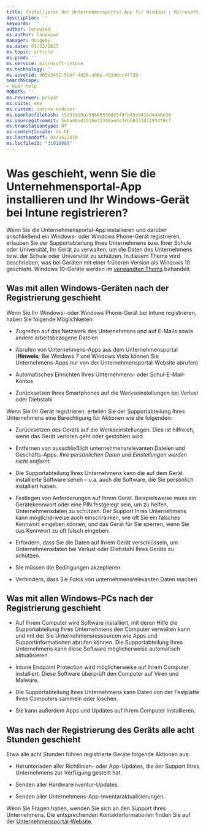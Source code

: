 ```yaml
---
title: Installieren der Unternehmensportal-App für Windows | Microsoft-Dokumentation
description: ''
keywords: ''
author: lenewsad
ms.author: lanewsad
manager: dougeby
ms.date: 01/23/2017
ms.topic: article
ms.prod: ''
ms.service: microsoft-intune
ms.technology: ''
ms.assetid: d65e3452-5bbf-4d26-a06e-401ddcc47f39
searchScope:
- User help
ROBOTS: ''
ms.reviewer: priyar
ms.suite: ems
ms.custom: intune-enduser
ms.openlocfilehash: 152519d9aa58688538d25f0fb43c0411d4aa6e38
ms.sourcegitcommit: 5eba4bad151be32346aedc7cbb0333d71934f8cf
ms.translationtype: HT
ms.contentlocale: de-DE
ms.lasthandoff: 04/16/2018
ms.locfileid: "31018089"
---
```

# <a name="what-happens-if-you-install-the-company-portal-app-and-enroll-your-windows-device-in-intune"></a>Was geschieht, wenn Sie die Unternehmensportal-App installieren und Ihr Windows-Gerät bei Intune registrieren?

Wenn Sie die Unternehmensportal-App installieren und darüber anschließend ein Windows- oder Windows Phone-Gerät registrieren, erlauben Sie der Supportabteilung Ihres Unternehmens bzw. Ihrer Schule oder Universität, Ihr Gerät zu verwalten, um die Daten des Unternehmens bzw. der Schule oder Universität zu schützen. In diesem Thema wird beschrieben, was bei Geräten mit einer früheren Version als Windows 10 geschieht. Windows 10-Geräte werden im [verwandten Thema](what-happens-if-you-install-the-company-portal-app-and-enroll-your-device-in-intune-windows10.md) behandelt.

## <a name="what-happens-to-all-windows-devices-after-enrollment"></a>Was mit allen Windows-Geräten nach der Registrierung geschieht
Wenn Sie Ihr Windows- oder Windows Phone-Gerät bei Intune registrieren, haben Sie folgende Möglichkeiten:

-   Zugreifen auf das Netzwerk des Unternehmens und auf E-Mails sowie andere arbeitsbezogene Dateien

-   Abrufen von Unternehmens-Apps aus dem Unternehmensportal (__Hinweis__: Bei Windows 7 und Windows Vista können Sie Unternehmens-Apps nur von der Unternehmensportal-Website abrufen)

-   Automatisches Einrichten Ihres Unternehmens- oder Schul-E-Mail-Kontos

-   Zurücksetzen Ihres Smartphones auf die Werkseinstellungen bei Verlust oder Diebstahl

Wenn Sie Ihr Gerät registrieren, erteilen Sie der Supportabteilung Ihres Unternehmens eine Berechtigung für Aktionen wie die folgenden:

-   Zurücksetzen des Geräts auf die Werkseinstellungen. Dies ist hilfreich, wenn das Gerät verloren geht oder gestohlen wird.

-   Entfernen von ausschließlich unternehmensrelevanten Dateien und Geschäfts-Apps. *Ihre persönlichen Daten und Einstellungen werden nicht entfernt.*

-   Die Supportabteilung Ihres Unternehmens kann die auf dem Gerät installierte Software sehen – u.a. auch die Software, die Sie persönlich installiert haben.

-   Festlegen von Anforderungen auf Ihrem Gerät. Beispielsweise muss ein Gerätekennwort oder eine PIN festgelegt sein, um zu helfen, Unternehmensdaten zu schützen. Der Support Ihres Unternehmens kann möglicherweise auch einschränken, wie oft Sie ein falsches Kennwort eingeben können, und das Gerät für Sie sperren, wenn Sie das Kennwort zu oft falsch eingeben.

-   Erfordern, dass Sie die Daten auf Ihrem Gerät verschlüsseln, um Unternehmensdaten bei Verlust oder Diebstahl Ihres Geräts zu schützen.

-   Sie müssen die Bedingungen akzeptieren.

-   Verhindern, dass Sie Fotos von unternehmensrelevanten Daten machen

## <a name="what-happens-to-all-windows-pcs-after-enrollment"></a>Was mit allen Windows-PCs nach der Registrierung geschieht

-  Auf Ihrem Computer wird Software installiert, mit deren Hilfe die Supportabteilung Ihres Unternehmens den Computer verwalten kann und mit der Sie Unternehmensressourcen wie Apps und Supportinformationen abrufen können. Die Supportabteilung Ihres Unternehmens kann diese Software möglicherweise automatisch aktualisieren.

-  Intune Endpoint Protection wird möglicherweise auf Ihrem Computer installiert. Diese Software überprüft den Computer auf Viren und Malware.

-  Die Supportabteilung Ihres Unternehmens kann Daten von der Festplatte Ihres Computers sammeln oder löschen.

-  Sie kann außerdem Apps und Updates auf Ihrem Computer installieren.

## <a name="what-happens-every-eight-hours-after-device-enrollment"></a>Was nach der Registrierung des Geräts alle acht Stunden geschieht

Etwa alle acht Stunden führen registrierte Geräte folgende Aktionen aus:

-   Herunterladen aller Richtlinien- oder App-Updates, die der Support Ihres Unternehmens zur Verfügung gestellt hat.

-   Senden aller Hardwareinventur-Updates.

-   Senden aller Unternehmens-App-Inventaraktualisierungen.

Wenn Sie Fragen haben, wenden Sie sich an den Support Ihres Unternehmens. Die entsprechenden Kontaktinformationen finden Sie auf der [Unternehmensportal-Website](https://portal.manage.microsoft.com#HelpDeskDialog).
